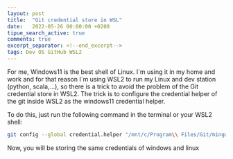 ```yaml
---
layout: post
title:  "Git credential store in WSL"
date:   2022-05-26 00:00:00 +0200
tipue_search_active: true
comments: true
excerpt_separator: <!--end_excerpt-->
tags: Dev OS GitHub WSL2
---
```


For me, Windows11 is the best shell of Linux. I´m using it in my home and work and for that reason I´m using WSL2 to run my Linux and dev station (python, scala,...), so there is a trick to avoid the problem of the Git credential store in WSL2. The trick is to configure the credential helper of the git inside WSL2 as the windows11 credential helper.


<!--end_excerpt-->

To do this, just run the following command in the terminal or your WSL2 shell:

```bash
git config --global credential.helper "/mnt/c/Program\\ Files/Git/mingw64/libexec/git-core/git-credential-manager-core.exe"
```

Now, you will be storing the same credentials of windows and linux

